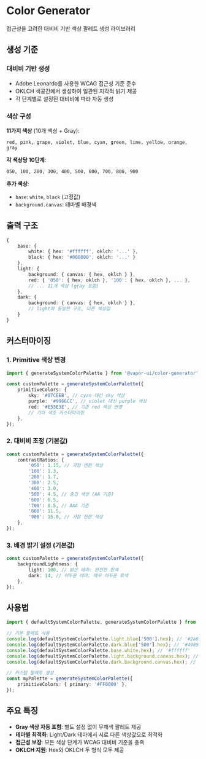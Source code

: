 # Color Generator

접근성을 고려한 대비비 기반 색상 팔레트 생성 라이브러리

## 생성 기준

### 대비비 기반 생성

- Adobe Leonardo를 사용한 WCAG 접근성 기준 준수
- OKLCH 색공간에서 생성하여 일관된 지각적 밝기 제공
- 각 단계별로 설정된 대비비에 따라 자동 생성

### 색상 구성

**11가지 색상** (10개 색상 + Gray):

```
red, pink, grape, violet, blue, cyan, green, lime, yellow, orange, gray
```

**각 색상당 10단계**:

```
050, 100, 200, 300, 400, 500, 600, 700, 800, 900
```

**추가 색상**:

- `base`: `white`, `black` (고정값)
- `background.canvas`: 테마별 배경색

## 출력 구조

```typescript
{
    base: {
        white: { hex: '#ffffff', oklch: '...' },
        black: { hex: '#000000', oklch: '...' }
    },
    light: {
        background: { canvas: { hex, oklch } },
        red: { '050': { hex, oklch }, '100': { hex, oklch }, ... },
        // ... 11개 색상 (gray 포함)
    },
    dark: {
        background: { canvas: { hex, oklch } },
        // light와 동일한 구조, 다른 색상값
    }
}
```

## 커스터마이징

### 1. Primitive 색상 변경

```typescript
import { generateSystemColorPalette } from '@vapor-ui/color-generator';

const customPalette = generateSystemColorPalette({
    primitiveColors: {
        sky: '#87CEEB', // cyan 대신 sky 색상
        purple: '#9966CC', // violet 대신 purple 색상
        red: '#E53E3E', // 기존 red 색상 변경
        // 기타 색조 커스터마이징
    },
});
```

### 2. 대비비 조정 (기본값)

```typescript
const customPalette = generateSystemColorPalette({
    contrastRatios: {
        '050': 1.15, // 가장 연한 색상
        '100': 1.3,
        '200': 1.7,
        '300': 2.5,
        '400': 3.0,
        '500': 4.5, // 중간 색상 (AA 기준)
        '600': 6.5,
        '700': 8.5, // AAA 기준
        '800': 11.5,
        '900': 15.0, // 가장 진한 색상
    },
});
```

### 3. 배경 밝기 설정 (기본값)

```typescript
const customPalette = generateSystemColorPalette({
    backgroundLightness: {
        light: 100, // 밝은 테마: 완전한 흰색
        dark: 14, // 어두운 테마: 매우 어두운 회색
    },
});
```

## 사용법

```typescript
import { defaultSystemColorPalette, generateSystemColorPalette } from '@vapor-ui/color-generator';

// 기본 팔레트 사용
console.log(defaultSystemColorPalette.light.blue['500'].hex); // '#2a6ff3'
console.log(defaultSystemColorPalette.dark.blue['500'].hex); // '#4985f7'
console.log(defaultSystemColorPalette.base.white.hex); // '#ffffff'
console.log(defaultSystemColorPalette.light.background.canvas.hex); // '#ffffff'
console.log(defaultSystemColorPalette.dark.background.canvas.hex); // '#232323'

// 커스텀 팔레트 생성
const myPalette = generateSystemColorPalette({
    primitiveColors: { primary: '#FF0000' },
});
```

## 주요 특징

- **Gray 색상 자동 포함**: 별도 설정 없이 무채색 팔레트 제공
- **테마별 최적화**: Light/Dark 테마에서 서로 다른 색상값으로 최적화
- **접근성 보장**: 모든 색상 단계가 WCAG 대비비 기준을 충족
- **OKLCH 지원**: Hex와 OKLCH 두 형식 모두 제공
